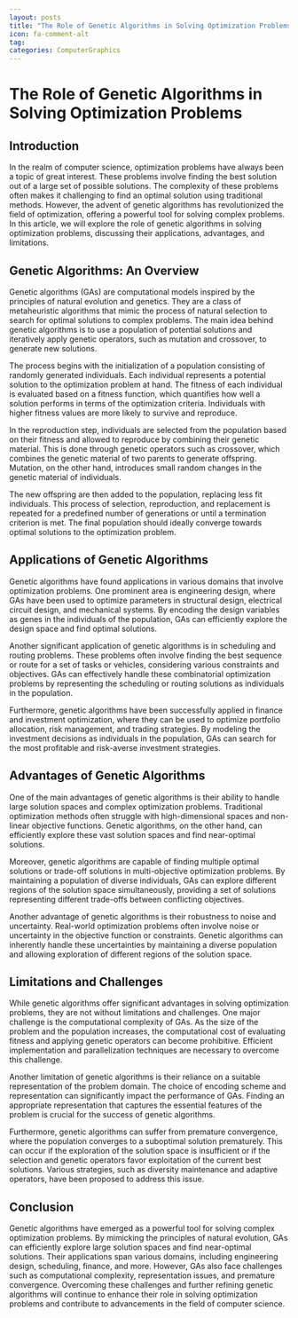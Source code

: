 ```yaml
---
layout: posts
title: "The Role of Genetic Algorithms in Solving Optimization Problems"
icon: fa-comment-alt
tag:      
categories: ComputerGraphics
---
```



# The Role of Genetic Algorithms in Solving Optimization Problems

## Introduction

In the realm of computer science, optimization problems have always been a topic of great interest. These problems involve finding the best solution out of a large set of possible solutions. The complexity of these problems often makes it challenging to find an optimal solution using traditional methods. However, the advent of genetic algorithms has revolutionized the field of optimization, offering a powerful tool for solving complex problems. In this article, we will explore the role of genetic algorithms in solving optimization problems, discussing their applications, advantages, and limitations.

## Genetic Algorithms: An Overview

Genetic algorithms (GAs) are computational models inspired by the principles of natural evolution and genetics. They are a class of metaheuristic algorithms that mimic the process of natural selection to search for optimal solutions to complex problems. The main idea behind genetic algorithms is to use a population of potential solutions and iteratively apply genetic operators, such as mutation and crossover, to generate new solutions.

The process begins with the initialization of a population consisting of randomly generated individuals. Each individual represents a potential solution to the optimization problem at hand. The fitness of each individual is evaluated based on a fitness function, which quantifies how well a solution performs in terms of the optimization criteria. Individuals with higher fitness values are more likely to survive and reproduce.

In the reproduction step, individuals are selected from the population based on their fitness and allowed to reproduce by combining their genetic material. This is done through genetic operators such as crossover, which combines the genetic material of two parents to generate offspring. Mutation, on the other hand, introduces small random changes in the genetic material of individuals.

The new offspring are then added to the population, replacing less fit individuals. This process of selection, reproduction, and replacement is repeated for a predefined number of generations or until a termination criterion is met. The final population should ideally converge towards optimal solutions to the optimization problem.

## Applications of Genetic Algorithms

Genetic algorithms have found applications in various domains that involve optimization problems. One prominent area is engineering design, where GAs have been used to optimize parameters in structural design, electrical circuit design, and mechanical systems. By encoding the design variables as genes in the individuals of the population, GAs can efficiently explore the design space and find optimal solutions.

Another significant application of genetic algorithms is in scheduling and routing problems. These problems often involve finding the best sequence or route for a set of tasks or vehicles, considering various constraints and objectives. GAs can effectively handle these combinatorial optimization problems by representing the scheduling or routing solutions as individuals in the population.

Furthermore, genetic algorithms have been successfully applied in finance and investment optimization, where they can be used to optimize portfolio allocation, risk management, and trading strategies. By modeling the investment decisions as individuals in the population, GAs can search for the most profitable and risk-averse investment strategies.

## Advantages of Genetic Algorithms

One of the main advantages of genetic algorithms is their ability to handle large solution spaces and complex optimization problems. Traditional optimization methods often struggle with high-dimensional spaces and non-linear objective functions. Genetic algorithms, on the other hand, can efficiently explore these vast solution spaces and find near-optimal solutions.

Moreover, genetic algorithms are capable of finding multiple optimal solutions or trade-off solutions in multi-objective optimization problems. By maintaining a population of diverse individuals, GAs can explore different regions of the solution space simultaneously, providing a set of solutions representing different trade-offs between conflicting objectives.

Another advantage of genetic algorithms is their robustness to noise and uncertainty. Real-world optimization problems often involve noise or uncertainty in the objective function or constraints. Genetic algorithms can inherently handle these uncertainties by maintaining a diverse population and allowing exploration of different regions of the solution space.

## Limitations and Challenges

While genetic algorithms offer significant advantages in solving optimization problems, they are not without limitations and challenges. One major challenge is the computational complexity of GAs. As the size of the problem and the population increases, the computational cost of evaluating fitness and applying genetic operators can become prohibitive. Efficient implementation and parallelization techniques are necessary to overcome this challenge.

Another limitation of genetic algorithms is their reliance on a suitable representation of the problem domain. The choice of encoding scheme and representation can significantly impact the performance of GAs. Finding an appropriate representation that captures the essential features of the problem is crucial for the success of genetic algorithms.

Furthermore, genetic algorithms can suffer from premature convergence, where the population converges to a suboptimal solution prematurely. This can occur if the exploration of the solution space is insufficient or if the selection and genetic operators favor exploitation of the current best solutions. Various strategies, such as diversity maintenance and adaptive operators, have been proposed to address this issue.

## Conclusion

Genetic algorithms have emerged as a powerful tool for solving complex optimization problems. By mimicking the principles of natural evolution, GAs can efficiently explore large solution spaces and find near-optimal solutions. Their applications span various domains, including engineering design, scheduling, finance, and more. However, GAs also face challenges such as computational complexity, representation issues, and premature convergence. Overcoming these challenges and further refining genetic algorithms will continue to enhance their role in solving optimization problems and contribute to advancements in the field of computer science.
